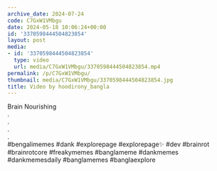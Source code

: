 ```yaml
---
archive_date: 2024-07-24
code: C7GxW1VMbgu
date: 2024-05-18 10:06:24+00:00
id: '3370598444504823854'
layout: post
media:
- id: '3370598444504823854'
  type: video
  url: media/C7GxW1VMbgu/3370598444504823854.mp4
permalink: /p/C7GxW1VMbgu/
thumbnail: media/C7GxW1VMbgu/3370598444504823854.jpg
title: Video by hoodirony_bangla
---
```


Brain Nourishing  
.  
.  
.  
.  
#bengalimemes #dank #explorepage #explorepage✨ #dev #brainrot #brainrotcore #freakymemes #banglameme #dankmemes #dankmemesdaily #banglamemes #banglaexplore